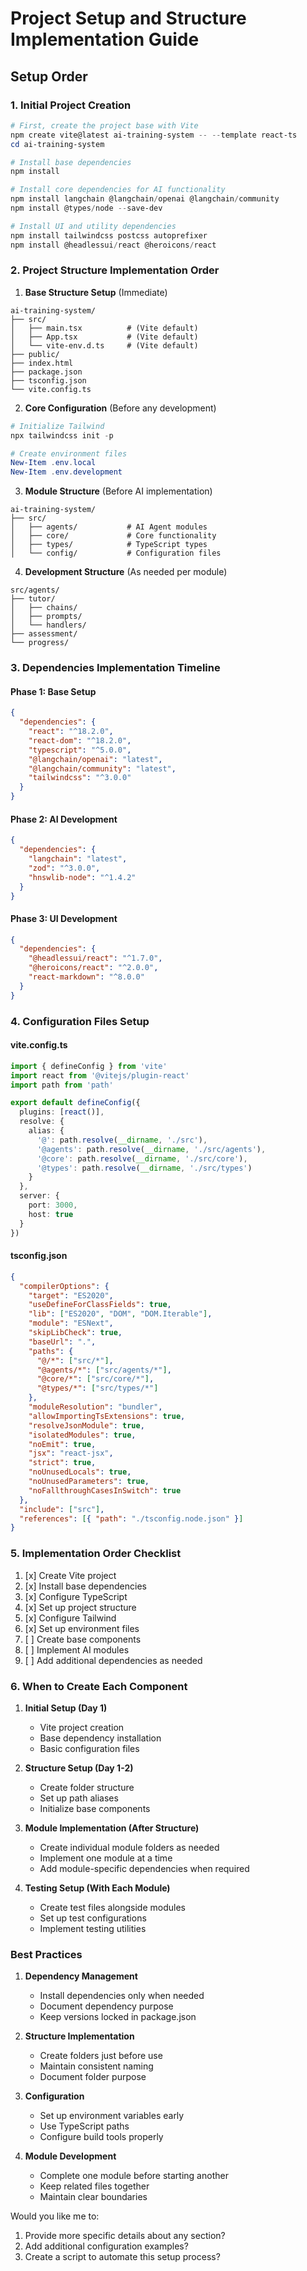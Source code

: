 # Project Setup and Structure Implementation Guide

## Setup Order

### 1. Initial Project Creation
```powershell
# First, create the project base with Vite
npm create vite@latest ai-training-system -- --template react-ts
cd ai-training-system

# Install base dependencies
npm install

# Install core dependencies for AI functionality
npm install langchain @langchain/openai @langchain/community
npm install @types/node --save-dev

# Install UI and utility dependencies
npm install tailwindcss postcss autoprefixer
npm install @headlessui/react @heroicons/react
```

### 2. Project Structure Implementation Order

1. **Base Structure Setup** (Immediate)
```
ai-training-system/
├── src/
│   ├── main.tsx          # (Vite default)
│   ├── App.tsx           # (Vite default)
│   └── vite-env.d.ts     # (Vite default)
├── public/
├── index.html
├── package.json
├── tsconfig.json
└── vite.config.ts
```

2. **Core Configuration** (Before any development)
```powershell
# Initialize Tailwind
npx tailwindcss init -p

# Create environment files
New-Item .env.local
New-Item .env.development
```

3. **Module Structure** (Before AI implementation)
```
ai-training-system/
├── src/
│   ├── agents/           # AI Agent modules
│   ├── core/             # Core functionality
│   ├── types/            # TypeScript types
│   └── config/           # Configuration files
```

4. **Development Structure** (As needed per module)
```
src/agents/
├── tutor/
│   ├── chains/
│   ├── prompts/
│   └── handlers/
├── assessment/
└── progress/
```

### 3. Dependencies Implementation Timeline

#### Phase 1: Base Setup
```json
{
  "dependencies": {
    "react": "^18.2.0",
    "react-dom": "^18.2.0",
    "typescript": "^5.0.0",
    "@langchain/openai": "latest",
    "@langchain/community": "latest",
    "tailwindcss": "^3.0.0"
  }
}
```

#### Phase 2: AI Development
```json
{
  "dependencies": {
    "langchain": "latest",
    "zod": "^3.0.0",
    "hnswlib-node": "^1.4.2"
  }
}
```

#### Phase 3: UI Development
```json
{
  "dependencies": {
    "@headlessui/react": "^1.7.0",
    "@heroicons/react": "^2.0.0",
    "react-markdown": "^8.0.0"
  }
}
```

### 4. Configuration Files Setup

#### vite.config.ts
```typescript
import { defineConfig } from 'vite'
import react from '@vitejs/plugin-react'
import path from 'path'

export default defineConfig({
  plugins: [react()],
  resolve: {
    alias: {
      '@': path.resolve(__dirname, './src'),
      '@agents': path.resolve(__dirname, './src/agents'),
      '@core': path.resolve(__dirname, './src/core'),
      '@types': path.resolve(__dirname, './src/types')
    }
  },
  server: {
    port: 3000,
    host: true
  }
})
```

#### tsconfig.json
```json
{
  "compilerOptions": {
    "target": "ES2020",
    "useDefineForClassFields": true,
    "lib": ["ES2020", "DOM", "DOM.Iterable"],
    "module": "ESNext",
    "skipLibCheck": true,
    "baseUrl": ".",
    "paths": {
      "@/*": ["src/*"],
      "@agents/*": ["src/agents/*"],
      "@core/*": ["src/core/*"],
      "@types/*": ["src/types/*"]
    },
    "moduleResolution": "bundler",
    "allowImportingTsExtensions": true,
    "resolveJsonModule": true,
    "isolatedModules": true,
    "noEmit": true,
    "jsx": "react-jsx",
    "strict": true,
    "noUnusedLocals": true,
    "noUnusedParameters": true,
    "noFallthroughCasesInSwitch": true
  },
  "include": ["src"],
  "references": [{ "path": "./tsconfig.node.json" }]
}
```

### 5. Implementation Order Checklist

1. [x] Create Vite project
2. [x] Install base dependencies
3. [x] Configure TypeScript
4. [x] Set up project structure
5. [x] Configure Tailwind
6. [x] Set up environment files
7. [ ] Create base components
8. [ ] Implement AI modules
9. [ ] Add additional dependencies as needed

### 6. When to Create Each Component

1. **Initial Setup (Day 1)**
   - Vite project creation
   - Base dependency installation
   - Basic configuration files

2. **Structure Setup (Day 1-2)**
   - Create folder structure
   - Set up path aliases
   - Initialize base components

3. **Module Implementation (After Structure)**
   - Create individual module folders as needed
   - Implement one module at a time
   - Add module-specific dependencies when required

4. **Testing Setup (With Each Module)**
   - Create test files alongside modules
   - Set up test configurations
   - Implement testing utilities

### Best Practices

1. **Dependency Management**
   - Install dependencies only when needed
   - Document dependency purpose
   - Keep versions locked in package.json

2. **Structure Implementation**
   - Create folders just before use
   - Maintain consistent naming
   - Document folder purpose

3. **Configuration**
   - Set up environment variables early
   - Use TypeScript paths
   - Configure build tools properly

4. **Module Development**
   - Complete one module before starting another
   - Keep related files together
   - Maintain clear boundaries

Would you like me to:
1. Provide more specific details about any section?
2. Add additional configuration examples?
3. Create a script to automate this setup process?
